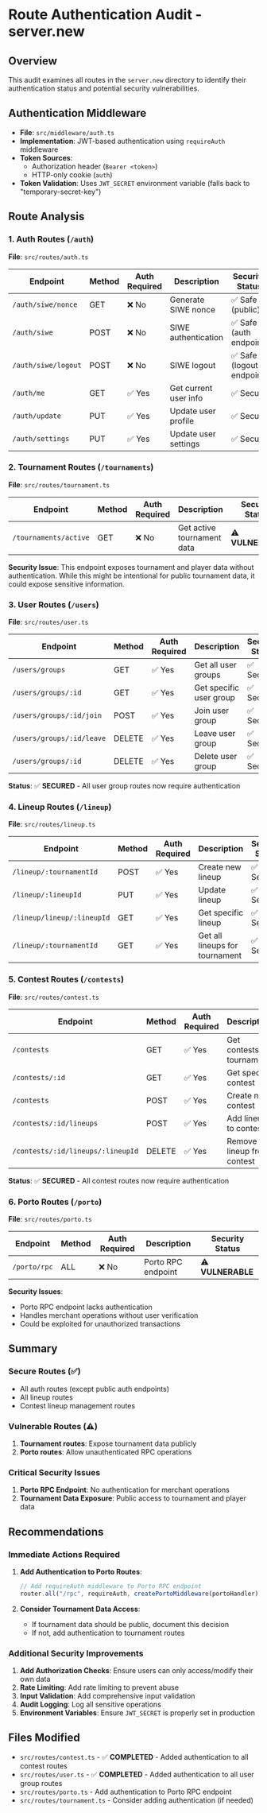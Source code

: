 # Route Authentication Audit - server.new

## Overview

This audit examines all routes in the `server.new` directory to identify their authentication status and potential security vulnerabilities.

## Authentication Middleware

- **File**: `src/middleware/auth.ts`
- **Implementation**: JWT-based authentication using `requireAuth` middleware
- **Token Sources**:
  - Authorization header (`Bearer <token>`)
  - HTTP-only cookie (`auth`)
- **Token Validation**: Uses `JWT_SECRET` environment variable (falls back to "temporary-secret-key")

## Route Analysis

### 1. Auth Routes (`/auth`)

**File**: `src/routes/auth.ts`

| Endpoint            | Method | Auth Required | Description           | Security Status           |
| ------------------- | ------ | ------------- | --------------------- | ------------------------- |
| `/auth/siwe/nonce`  | GET    | ❌ No         | Generate SIWE nonce   | ✅ Safe (public)          |
| `/auth/siwe`        | POST   | ❌ No         | SIWE authentication   | ✅ Safe (auth endpoint)   |
| `/auth/siwe/logout` | POST   | ❌ No         | SIWE logout           | ✅ Safe (logout endpoint) |
| `/auth/me`          | GET    | ✅ Yes        | Get current user info | ✅ Secure                 |
| `/auth/update`      | PUT    | ✅ Yes        | Update user profile   | ✅ Secure                 |
| `/auth/settings`    | PUT    | ✅ Yes        | Update user settings  | ✅ Secure                 |

### 2. Tournament Routes (`/tournaments`)

**File**: `src/routes/tournament.ts`

| Endpoint              | Method | Auth Required | Description                | Security Status   |
| --------------------- | ------ | ------------- | -------------------------- | ----------------- |
| `/tournaments/active` | GET    | ❌ No         | Get active tournament data | ⚠️ **VULNERABLE** |

**Security Issue**: This endpoint exposes tournament and player data without authentication. While this might be intentional for public tournament data, it could expose sensitive information.

### 3. User Routes (`/users`)

**File**: `src/routes/user.ts`

| Endpoint                  | Method | Auth Required | Description             | Security Status |
| ------------------------- | ------ | ------------- | ----------------------- | --------------- |
| `/users/groups`           | GET    | ✅ Yes        | Get all user groups     | ✅ Secure       |
| `/users/groups/:id`       | GET    | ✅ Yes        | Get specific user group | ✅ Secure       |
| `/users/groups/:id/join`  | POST   | ✅ Yes        | Join user group         | ✅ Secure       |
| `/users/groups/:id/leave` | DELETE | ✅ Yes        | Leave user group        | ✅ Secure       |
| `/users/groups/:id`       | DELETE | ✅ Yes        | Delete user group       | ✅ Secure       |

**Status**: ✅ **SECURED** - All user group routes now require authentication

### 4. Lineup Routes (`/lineup`)

**File**: `src/routes/lineup.ts`

| Endpoint                   | Method | Auth Required | Description                    | Security Status |
| -------------------------- | ------ | ------------- | ------------------------------ | --------------- |
| `/lineup/:tournamentId`    | POST   | ✅ Yes        | Create new lineup              | ✅ Secure       |
| `/lineup/:lineupId`        | PUT    | ✅ Yes        | Update lineup                  | ✅ Secure       |
| `/lineup/lineup/:lineupId` | GET    | ✅ Yes        | Get specific lineup            | ✅ Secure       |
| `/lineup/:tournamentId`    | GET    | ✅ Yes        | Get all lineups for tournament | ✅ Secure       |

### 5. Contest Routes (`/contests`)

**File**: `src/routes/contest.ts`

| Endpoint                          | Method | Auth Required | Description                | Security Status |
| --------------------------------- | ------ | ------------- | -------------------------- | --------------- |
| `/contests`                       | GET    | ✅ Yes        | Get contests by tournament | ✅ Secure       |
| `/contests/:id`                   | GET    | ✅ Yes        | Get specific contest       | ✅ Secure       |
| `/contests`                       | POST   | ✅ Yes        | Create new contest         | ✅ Secure       |
| `/contests/:id/lineups`           | POST   | ✅ Yes        | Add lineup to contest      | ✅ Secure       |
| `/contests/:id/lineups/:lineupId` | DELETE | ✅ Yes        | Remove lineup from contest | ✅ Secure       |

**Status**: ✅ **SECURED** - All contest routes now require authentication

### 6. Porto Routes (`/porto`)

**File**: `src/routes/porto.ts`

| Endpoint     | Method | Auth Required | Description        | Security Status   |
| ------------ | ------ | ------------- | ------------------ | ----------------- |
| `/porto/rpc` | ALL    | ❌ No         | Porto RPC endpoint | ⚠️ **VULNERABLE** |

**Security Issues**:

- Porto RPC endpoint lacks authentication
- Handles merchant operations without user verification
- Could be exploited for unauthorized transactions

## Summary

### Secure Routes (✅)

- All auth routes (except public auth endpoints)
- All lineup routes
- Contest lineup management routes

### Vulnerable Routes (⚠️)

1. **Tournament routes**: Expose tournament data publicly
2. **Porto routes**: Allow unauthenticated RPC operations

### Critical Security Issues

1. **Porto RPC Endpoint**: No authentication for merchant operations
2. **Tournament Data Exposure**: Public access to tournament and player data

## Recommendations

### Immediate Actions Required

1. **Add Authentication to Porto Routes**:

   ```typescript
   // Add requireAuth middleware to Porto RPC endpoint
   router.all("/rpc", requireAuth, createPortoMiddleware(portoHandler));
   ```

2. **Consider Tournament Data Access**:
   - If tournament data should be public, document this decision
   - If not, add authentication to tournament routes

### Additional Security Improvements

1. **Add Authorization Checks**: Ensure users can only access/modify their own data
2. **Rate Limiting**: Add rate limiting to prevent abuse
3. **Input Validation**: Add comprehensive input validation
4. **Audit Logging**: Log all sensitive operations
5. **Environment Variables**: Ensure `JWT_SECRET` is properly set in production

## Files Modified

- `src/routes/contest.ts` - ✅ **COMPLETED** - Added authentication to all contest routes
- `src/routes/user.ts` - ✅ **COMPLETED** - Added authentication to all user group routes
- `src/routes/porto.ts` - Add authentication to Porto RPC endpoint
- `src/routes/tournament.ts` - Consider adding authentication (if needed)
